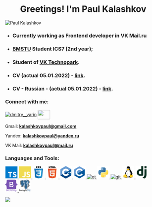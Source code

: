 <h1 align="center">Greetings! I'm Paul Kalashkov</h1>

<p align="left"> <img src="https://komarev.com/ghpvc/?username=kalashkovpaul&label=Profile%20views&color=0e75b6&style=flat" alt="Paul Kalashkov" /> </p>


* <h3 align="left">Currently working as Frontend developer in VK Mail.ru</a> </h3>

* <h3 align="left"><a href="https://www.bmstu.ru/" >BMSTU</a> Student ICS7 (2nd year);</h3>

* <h3 align="left">Student of <a href="https://park.vk.company/" >VK Technopark</a>.</h3>

* <h3 align="left"> CV (actual 05.01.2022) - <a href="https://drive.google.com/file/d/1jpZxqnzbHKNF8XsZlH9kj4mRTqe2vCWd/view?usp=sharing">link</a>.</h3>

* <h3 align="left"> CV - Russian - (actual 05.01.2022) - <a href="https://drive.google.com/file/d/1WANLEC96V7peYostM8CSZzoOgFMOK6m0/view?usp=sharing">link</a>.</h3>

<h3 align="left">Connect with me:</h3>
<p align="left">
  <a href="https://vk.com/kalashkovpaul" target="blank"><img align="center" src="https://raw.githubusercontent.com/rahuldkjain/github-profile-readme-generator/master/src/images/icons/Social/vk.svg" alt="dmitry__varin" height="30" width="40" /></a>
<a href="https://t.me/kalashkovpaul" target="blank"><img align="center" src="https://www.svgrepo.com/show/303292/telegram-logo.svg" height="30" width="40" /></a>

Gmail: <a href="kalashkovpaul@gmail.com"><b>kalashkovpaul@gmail.com</b></a>

Yandex: <a href="kalashkovpaul@yandex.ru"><b>kalashkovpaul@yandex.ru</b></a>
  
VK Mail: <a href="kalashkovpaul@mail.com"><b>kalashkovpaul@mail.ru</b></a>


<h3 align="left">Languages and Tools:</h3>
<p align="left"> 
  <a href="https://www.typescriptlang.org/" target="_blank"> <img src="https://raw.githubusercontent.com/devicons/devicon/master/icons/typescript/typescript-plain.svg" alt="TypeScript" width="40" height="40"/> 
  <a href="" target="_blank"> <img src="https://raw.githubusercontent.com/devicons/devicon/master/icons/javascript/javascript-plain.svg" alt="JavaScript" width="40" height="40"/> 
  <a href="https://www.w3schools.com/css/" target="_blank"> <img src="https://raw.githubusercontent.com/devicons/devicon/master/icons/css3/css3-original-wordmark.svg" alt="css3" width="40" height="40"/> </a>  
  <a href="https://www.w3.org/html/" target="_blank"> <img src="https://raw.githubusercontent.com/devicons/devicon/master/icons/html5/html5-original-wordmark.svg" alt="html5" width="40" height="40"/> 
  <a href="https://www.w3schools.com/cpp/" target="_blank"> <img src="https://raw.githubusercontent.com/devicons/devicon/master/icons/cplusplus/cplusplus-original.svg" alt="cplusplus" width="40" height="40"/> </a> 
  <a href="https://www.cprogramming.com/" target="_blank"> <img src="https://raw.githubusercontent.com/devicons/devicon/master/icons/c/c-original.svg" alt="c" width="40" height="40"/> </a>
  </a> <a href="https://www.qt.io/" target="_blank"> <img src="https://upload.wikimedia.org/wikipedia/commons/0/0b/Qt_logo_2016.svg" alt="qt" width="40" height="40"/> </a> 
  <a href="https://www.python.org" target="_blank"> <img src="https://raw.githubusercontent.com/devicons/devicon/master/icons/python/python-original.svg" alt="python" width="40" height="40"/> 
  <a href="https://git-scm.com/" target="_blank"> <img src="https://www.vectorlogo.zone/logos/git-scm/git-scm-icon.svg" alt="git" width="40" height="40"/> </a> 
  <a href="https://www.linux.org/" target="_blank"> <img src="https://raw.githubusercontent.com/devicons/devicon/master/icons/linux/linux-original.svg" alt="linux" width="40" height="40"/> </a> 
  <a href="https://www.djangoproject.com/" target="_blank"> <img src="https://raw.githubusercontent.com/devicons/devicon/master/icons/django/django-plain.svg" alt="django" width="40" height="40"/> </a> 
  </a><a href="https://getbootstrap.com" target="_blank"> <img src="https://raw.githubusercontent.com/devicons/devicon/master/icons/bootstrap/bootstrap-plain-wordmark.svg" alt="bootstrap" width="40" height="40"/> </a> 
  <a href="https://www.postgresql.org" target="_blank"> <img src="https://raw.githubusercontent.com/devicons/devicon/master/icons/postgresql/postgresql-original-wordmark.svg" alt="postgresql" width="40" height="40"/> </a>
</p>
  
![](https://hit.yhype.me/github/profile?user_id=46110574)
